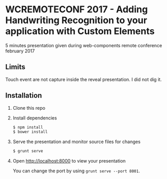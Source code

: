 # WCREMOTECONF 2017 - Adding Handwriting Recognition to your application with Custom Elements

5 minutes presentation given during web-components remote conference february 2017


## Limits
Touch event are not capture inside the reveal presentation. I did not dig it. 

## Installation


1. Clone this repo

2. Install dependencies
   ```sh
   $ npm install
   $ bower install
   ```

3. Serve the presentation and monitor source files for changes
   ```sh
   $ grunt serve
   ```

4. Open <http://localhost:8000> to view your presentation

   You can change the port by using `grunt serve --port 8001`.




